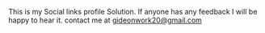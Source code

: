 This is my Social links profile Solution.
If anyone has any feedback I will be happy to hear it.
contact me at gideonwork20@gmail.com